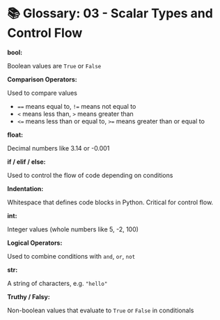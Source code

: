 # 📚 Glossary: 03 - Scalar Types and Control Flow

**bool:**

Boolean values are `True` or `False`

**Comparison Operators:**

Used to compare values
* `==` means equal to, `!=` means not equal to
* `<` means less than, `>` means greater than
* `<=` means less than or equal to, `>=` means greater than or equal to

**float:**

Decimal numbers like 3.14 or -0.001

**if / elif / else:**

Used to control the flow of code depending on conditions

**Indentation:**

Whitespace that defines code blocks in Python. Critical for control flow.

**int:**

Integer values (whole numbers like 5, -2, 100)

**Logical Operators:**

Used to combine conditions with `and`, `or`, `not`

**str:**

A string of characters, e.g. `"hello"`

**Truthy / Falsy:**

Non-boolean values that evaluate to `True` or `False` in conditionals
